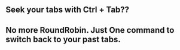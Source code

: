 ## Seek your tabs with Ctrl + Tab??
## No more RoundRobin. Just One command to switch back to your past tabs.
